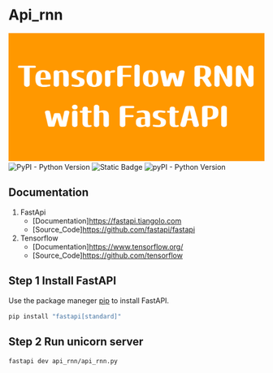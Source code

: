 # Api_rnn
![alt text](TensorFlow_RNNwith_FastAPI.png)
![PyPI - Python Version](https://img.shields.io/pypi/pyversions/fastapi.svg?color=%2334D058)
![Static Badge](https://img.shields.io/badge/tensorflow-2.17-orange)
![pyPI - Python Version](https://img.shields.io/pypi/v/fastapi?color=%2334D058&label=pypi%20package)

## Documentation
1. FastApi
    - [Documentation]https://fastapi.tiangolo.com
    - [Source_Code]https://github.com/fastapi/fastapi
2. Tensorflow
    - [Documentation]https://www.tensorflow.org/
    - [Source_Code]https://github.com/tensorflow
## Step 1 Install FastAPI
Use the package maneger [pip](https://pip.pypa.io/en/stable/installation/) to install FastAPI.
```bash
pip install "fastapi[standard]"
```
## Step 2 Run unicorn server
```bash
fastapi dev api_rnn/api_rnn.py
```